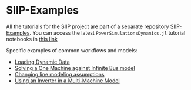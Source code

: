 # SIIP-Examples

All the tutorials for the SIIP project are part of a separate repository
[SIIP-Examples](https://github.com/NREL-SIIP/SIIPExamples.jl). You can access the latest
`PowerSimulationsDynamics.jl` tutorial notebooks in
[this link](https://github.com/NREL-SIIP/SIIPExamples.jl#table-of-contents)

Specific examples of common workflows and models:

- [Loading Dynamic Data](https://nbviewer.org/github/NREL-SIIP/SIIPExamples.jl/blob/notebook/2_PowerSystems_examples/09_loading_dynamic_systems_data.ipynb)
- [Solving a One Machine against Infinite Bus model](https://nbviewer.jupyter.org/github/NREL-SIIP/SIIPExamples.jl/blob/notebook/4_PowerSimulationsDynamics_examples/01_omib.ipynb)
- [Changing line modeling assumptions](https://nbviewer.jupyter.org/github/NREL-SIIP/SIIPExamples.jl/blob/notebook/4_PowerSimulationsDynamics_examples/02_line_dynamics.ipynb)
- [Using an Inverter in a Multi-Machine Model](https://nbviewer.jupyter.org/github/NREL-SIIP/SIIPExamples.jl/blob/notebook/4_PowerSimulationsDynamics_examples/03_inverter_model.ipynb)
